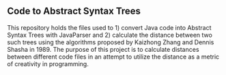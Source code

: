 Code to Abstract Syntax Trees
---

This repository holds the files used to 1) convert Java code into Abstract Syntax Trees with JavaParser and 2) calculate the distance between two such trees using the algorithms proposed by Kaizhong Zhang and Dennis Shasha in 1989. The purpose of this project is to calculate distances between different code files in an attempt to utilize the distance as a metric of creativity in programming.
